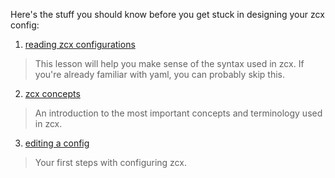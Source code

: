 
Here's the stuff you should know before you get stuck in designing your zcx config:


1. [reading zcx configurations](/docs/lessons/reading-zcx-configurations.md)

> 	This lesson will help you make sense of the syntax used in zcx. If you're already familiar with yaml, you can probably skip this.

2. [zcx concepts](/docs/lessons/zcx-concepts.md)

> 	An introduction to the most important concepts and terminology used in zcx.

3. [editing a config](/docs/lessons/editing-a-config.md)

>	Your first steps with configuring zcx.